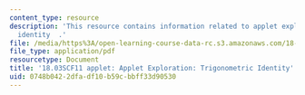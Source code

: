 ```yaml
---
content_type: resource
description: 'This resource contains information related to applet exploration: trigonometric
  identity  .'
file: /media/https%3A/open-learning-course-data-rc.s3.amazonaws.com/18-03sc-differential-equations-fall-2011/0748b0422dfadf10b59cbbff33d90530_MIT18_03SCF11_s7_3bappl.pdf
file_type: application/pdf
resourcetype: Document
title: '18.03SCF11 applet: Applet Exploration: Trigonometric Identity'
uid: 0748b042-2dfa-df10-b59c-bbff33d90530
---
```

